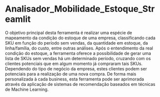# Analisador_Mobilidade_Estoque_Streamlit
O objetivo principal desta ferramenta é realizar uma espécie de mapeamento da condição do estoque de uma empresa, classificando cada SKU em função do período sem vendas, da quantidade em estoque, da linha/família, do custo, entre outras análises. Após o entendimento da real condição do estoque, a ferramenta oferece a possibilidade de gerar uma lista de SKUs sem vendas há um determinado período, cruzando com os clientes potenciais que em algum momento já compraram tais SKUs. Dependendo do tipo de negócio da empresa, estes clientes podem ser potenciais para a realização de uma nova compra. De forma mais personalizada à cada business, esta ferramenta pode ser aprimorada através da aplicação de sistemas de recomendação baseados em técnicas de Machine Learning.
